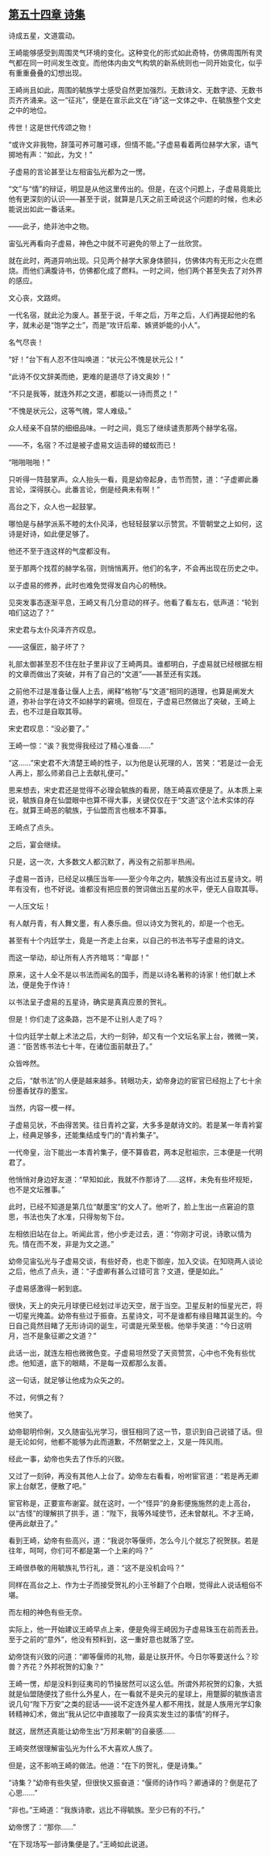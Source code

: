 ## [第五十四章 诗集](https://www.xxbiquge.com/11_11207/9207483.html)


  诗成五星，文道震动。

  王崎能够感受到周围灵气环境的变化。这种变化的形式如此奇特，仿佛周围所有灵气都在同一时间发生改变。而他体内由文气构筑的新系统则也一同开始变化，似乎有重重叠叠的幻想出现。

  王崎尚且如此，周围的毓族学士感受自然更加强烈。无数诗文、无数字迹、无数书页齐齐涌来。这一“征兆”，便是在宣示此文在“诗”这一文体之中、在毓族整个文史之中的地位。

  传世！这是世代传颂之物！

  “或许文非我物，辞藻可养可雕可琢，但情不能。”子虚易看着两位赫学大家，语气掷地有声：“如此，为文！”

  子虚易的言论甚至让左相宙弘光都为之一愣。

  “文”与“情”的辩证，明显是从他这里传出的。但是，在这个问题上，子虚易竟能比他有更深刻的认识——甚至于说，就算是几天之前王崎说这个问题的时候，也未必能说出如此一番话来。

  ——此子，绝非池中之物。

  宙弘光再看向子虚易，神色之中就不可避免的带上了一丝欣赏。

  就在此时，两道异响出现。只见两个赫学大家身体颤抖，仿佛体内有无形之火在燃烧。而他们满腹诗书，仿佛都化成了燃料。一时之间，他们两个甚至失去了对外界的感应。

  文心丧，文路烬。

  一代名宿，就此沦为废人。甚至于说，千年之后，万年之后，人们再提起他的名字，就未必是“饱学之士”，而是“攻讦后辈、嫉贤妒能的小人”。

  名气尽丧！

  “好！”台下有人忍不住叫唤道：“状元公不愧是状元公！”

  “此诗不仅文辞美而绝，更难的是道尽了诗文奥妙！”

  “不只是我等，就连外邦之文道，都能以一诗而贯之！”

  “不愧是状元公，这等气魄，常人难级。”

  众人经亲不自禁的细细品味。一时之间，竟忘了继续谴责那两个赫学名宿。

  ——不，名宿？不过是被子虚易文运击碎的蝼蚁而已！

  “啪啪啪啪！”

  只听得一阵鼓掌声。众人抬头一看，竟是幼帝起身，击节而赞，道：“子虚卿此番言论，深得朕心。此番言论，倒是经典未有啊！”

  高台之下，众人也一起鼓掌。

  哪怕是与赫学派系不睦的太仆风泽，也轻轻鼓掌以示赞赏。不管朝堂之上如何，这诗是好诗，如此便足够了。

  他还不至于连这样的气度都没有。

  至于那两个找茬的赫学名宿，则悄悄离开。他们的名字，不会再出现在历史之中。

  以子虚易的修养，此时也难免觉得发自内心的畅快。

  见突发事态逐渐平息，王崎又有几分意动的样子。他看了看左右，低声道：“轮到咱们这边了？”

  宋史君与太仆风泽齐齐叹息。

  ——这偃匠，脑子坏了？

  礼部太御甚至忍不住在肚子里非议了王崎两具。谁都明白，子虚易就已经根据左相的文章而做出了突破，并有了自己的“文道”——甚至还有实践。

  之前他不过是准备让偃人上去，阐释“格物”与“文道”相同的道理，也算是阐发大道，弥补台学在诗文不如赫学的窘境。但现在，子虚易已然做出了突破，王崎上去，也不过是自取其辱。

  宋史君叹息：“没必要了。”

  王崎一惊：“诶？我觉得我经过了精心准备……”

  “这……”宋史君不大清楚王崎的性子，以为他是认死理的人，苦笑：“若是过一会无人再上，那么师弟自己上去献礼便可。”

  思来想去，宋史君还是觉得不必理会毓族的看房，随王崎喜欢便是了。从本质上来说，毓族自身在仙盟眼中也算不得大事，关键仅仅在于“文道”这个法术实体的存在。就算王崎恶的毓族，于仙盟而言也根本不算事。

  王崎点了点头。

  之后，宴会继续。

  只是，这一次，大多数文人都沉默了，再没有之前那半热闹。

  子虚易一首诗，已经足以横压当年——至少今年之内，毓族没有出过五星诗文。明年有没有，也不好说。谁都没有把应景的贺词做出五星的水平，便无人自取其辱。

  一人压文坛！

  有人献丹青，有人舞文墨，有人奏乐曲。但以诗文为贺礼的，却是一个也无。

  甚至有十个内廷学士，竟是一齐走上台来，以自己的书法书写子虚易的诗文。

  而这一举动，却让所有人齐齐暗骂：“卑鄙！”

  原来，这十人全不是以书法而闻名的国手，而是以诗名著称的诗家！他们献上术法，便是免于作诗！

  以书法呈子虚易的五星诗，确实是真真应景的贺礼。

  但是！你们走了这条路，岂不是不让别人走了吗？

  十位内廷学士献上术法之后，大约一刻钟，却又有一个文坛名家上台，微微一笑，道：“臣苦练书法七十年，在诸位面前献丑了。”

  众皆哗然。

  之后，“献书法”的人便是越来越多。转眼功夫，幼帝身边的宦官已经抱上了七十余份墨香犹存的墨宝。

  当然，内容一模一样。

  子虚易见状，不由得苦笑。往日青衿之宴，大多多是献诗文的。若是某一年青衿宴上，经典足够多，还能集结成专门的“青衿集子”。

  一代帝皇，治下能出一本青衿集子，便不算昏君，两本足慰祖宗，三本便是一代明君了。

  他悄悄对身边好友道：“早知如此，我就不作那诗了……这样，未免有些坏规矩，也不是文坛雅事。”

  此时，已经不知道是第几位“献墨宝”的文人了。他听了，脸上生出一点窘迫的意思，书法也失了水准，只得匆匆下台。

  左相依旧站在台上。听闻此言，他小步走过去，道：“你刚才可说，诗歌以情为先。情在而不发，非是为文之道。”

  幼帝见宙弘光与子虚易交谈，有些好奇，也走下御座，加入交谈。在知晓两人谈论之后，他点了点头，道：“子虚卿有甚么过错可言？文道，便是如此。”

  子虚易感激得一躬到底。

  很快，天上的央元月球便已经划过半边天空，居于当空。卫星反射的恒星光芒，将一切星光掩盖。幼帝有些过于振奋。五星诗文，可不是谁都有缘目睹其诞生的。今日自己竟然目睹了无形诗词的诞生，可谓是光荣至极。他举手笑道：“今日这明月，岂不是象征卿之文道？”

  此话一出，就连左相也微微色变。子虚易坦然受了天资赞赏，心中也不免有些忧虑。他知道，底下的眼睛，不是每一双都那么友善。

  这一句话，就足够让他成为众矢之的。

  不过，何惧之有？

  他笑了。

  幼帝聪明伶俐，又久随宙弘光学习，很狂相同了这一节，意识到自己说错了话。但是无论如何，他都不能够为此而道歉，不然朝堂之上，又是一阵风雨。

  经此一事，幼帝也失去了作乐的兴致。

  又过了一刻钟，再没有其他人上台了。幼帝左右看看，吩咐宦官道：“若是再无卿家上台献艺，便散了吧。”

  宦官称是，正要宣布谢宴。就在这时，一个“怪异”的身影便施施然的走上高台，以“古怪”的理解拱了拱手，道：“陛下，我等外域使节，还未曾献礼。不才王崎，便再此献丑了。”

  看到王崎，幼帝有些高兴，道：“我说尔等偃师，怎么今儿个就忘了祝贺朕。若是往年，呵呵，你们可不都是第一个上来的吗？”

  王崎很恭敬的用毓族礼节行礼，道：“这不是没机会吗？”

  同样在高台之上、作为士子而接受贺礼的小王爷翻了个白眼，觉得此人说话粗俗不堪。

  而左相的神色有些无奈。

  实际上，他一开始建议王崎早点上来，便是免得王崎因为子虚易珠玉在前而丢丑。至于之前的“意外”，他没有预料到，这一重好意也就落了空。

  幼帝饶有兴致的问道：“卿等偃师的礼物，最是让朕开怀。今日尔等要送什么？珍兽？齐花？外邦祝贺的幻象？”

  王崎一愣，却是没料到征夷司的节操居然可以这么低。所谓外邦祝贺的幻象，大抵就是仙盟随便找了些什么外星人，在一看就不是央元的星球上，用蹩脚的毓族语言说几句“陛下万安”之类的屁话——说不定连外星人都不用找，就是人族用光学幻象转精神幻术，做出“我从记忆中直接取了一段真实发生过的事情”的样子。

  就这，居然还真能让幼帝生出“万邦来朝”的自豪感……

  王崎突然很理解宙弘光为什么不大喜欢人族了。

  但是，这不影响王崎的做法。他道：“在下的贺礼，便是诗集。”

  “诗集？”幼帝有些失望，但很快又振奋道：“偃师的诗作吗？卿通译的？倒是花了心思……”

  “非也。”王崎道：“我族诗歌，远比不得毓族。至少已有的不行。”

  幼帝愣了：“那你……”

  “在下现场写一部诗集便是了。”王崎如此说道。
